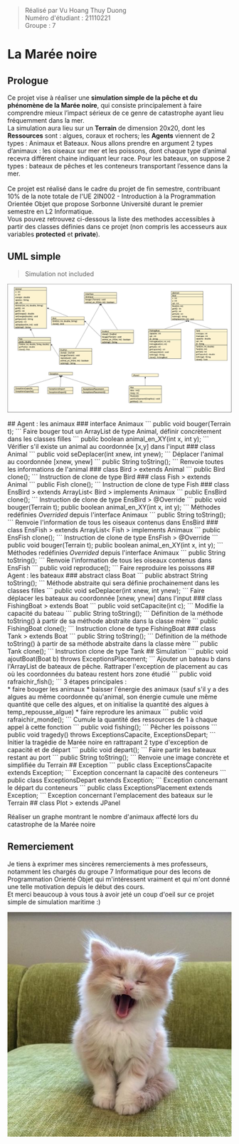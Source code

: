 > Réalisé par Vu Hoang Thuy Duong <br>
Numéro d'étudiant : 21110221 <br>
Groupe : 7 <br>

# La Marée noire
## Prologue
Ce projet vise à réaliser une <strong>simulation simple de la pêche et du phénomène de la Marée noire</strong>, qui consiste principalement à faire comprendre mieux l’impact sérieux de ce genre de catastrophe ayant lieu fréquemment dans la mer. <br>
La simulation aura lieu sur un <strong>Terrain</strong> de dimension 20x20, dont les <strong>Ressources</strong> sont : algues, coraux et rochers; les <strong>Agents</strong> viennent de 2 types : Animaux et Bateaux. Nous allons prendre en argument 2 types d’animaux : les oiseaux sur mer et les poissons, dont chaque type d’animal recevra différent chaine indiquant leur race. Pour les bateaux, on suppose 2 types : bateaux de pêches et les conteneurs transportant l’essence dans la mer. <br><br>
Ce projet est réalisé dans le cadre du projet de fin semestre, contribuant 10% de la note totale de l'UE 2IN002 - Introduction à la Programmation Orientée Objet que propose Sorbonne Université durant le premier semestre en L2 Informatique. <br>
Vous pouvez retrouvez ci-dessous la liste des methodes accessibles à partir des classes définies dans ce projet (non compris les accesseurs aux variables **protected** et **private**). 
## UML simple
> Simulation not included
<p align="center"><img src="UML.png"></p>
## Agent : les animaux
### interface Animaux
```
public void bouger(Terrain t);
```
Faire bouger tout un ArrayList de type Animal, définir concrètement dans les classes filles
```
public boolean animal_en_XY(int x, int y);
```
Vérifier s'il existe un animal au coordonnée [x,y] dans l'input
### class Animal
```
public void seDeplacer(int xnew, int ynew);
```
Déplacer l'animal au coordonnée [xnew, ynew]
```
public String toString();
```
Renvoie toutes les informations de l'animal
### class Bird 
> extends Animal
```
public Bird clone();
```
Instruction de clone de type Bird
### class Fish 
> extends Animal
```
public Fish clone();
```
Instruction de clone de type Fish
### class EnsBird 
> extends ArrayList< Bird > implements Animaux
```
public EnsBird clone();
```
Instruction de clone de type EnsBird 
> @Override
```
public void bouger(Terrain t);
public boolean animal_en_XY(int x, int y);
```
Méthodes redéfinies <em>Overrided</em> depuis l'interface Animaux
```
public String toString();
```
Renvoie l'information de tous les oiseaux contenus dans EnsBird
### class EnsFish
> extends ArrayList< Fish > implements Animaux
```
public EnsFish clone();
```
Instruction de clone de type EnsFish 
> @Override
```
public void bouger(Terrain t);
public boolean animal_en_XY(int x, int y);
```
Méthodes redéfinies <em>Overrided</em> depuis l'interface Animaux
```
public String toString();
```
Renvoie l'information de tous les oiseaux contenus dans EnsFish
```
public void reproduce();
```
Faire reproduire les poissons
## Agent : les bateaux
### abstract class Boat
```
public abstract String toString();
```
Méthode abstraite qui sera définie prochainement dans les classes filles
```
public void seDeplacer(int xnew, int ynew);
```
Faire déplacer les bateaux au coordonnée [xnew, ynew] dans l'input
### class FishingBoat
> extends Boat
```
public void setCapacite(int c);
```
Modifie la capacité du bateau
```
public String toString();
```
Définition de la méthode toString() à partir de sa méthode abstraite dans la classe mère
```
public FishingBoat clone();
```
Instruction clone de type FishingBoat
### class Tank
> extends Boat
```
public String toString(); 
```
Définition de la méthode toString() à partir de sa méthode abstraite dans la classe mère
```
public Tank clone();
```
Instruction clone de type Tank
## Simulation 
```
public void ajoutBoat(Boat b) throws ExceptionsPlacement;
```
Ajouter un bateau b dans l'ArrayList de bateaux de pêche. Rattraper l'exception de placement au cas où les coordonnées du bateau restent hors zone étudié
```
public void rafraichir_fish();
```
3 étapes principales : <br>
* faire bouger les animaux
* baisser l'énergie des animaux (sauf s'il y a des algues au même coordonnée qu'animal, son énergie cumule une même quantité que celle des algues, et on initialise la quantité des algues à temp_repousse_algue)
* faire reprodure les animaux
```
public void rafraichir_monde();
```
Cumule la quantité des ressources de 1 à chaque appel à cette fonction
```
public void fishing();
```
Pêcher les poissons
```
public void tragedy() throws ExceptionsCapacite, ExceptionsDepart;
```
Initier la tragédie de Marée noire en rattrapant 2 type d'exception de capacité et de départ
```
public void depart();
```
Faire partir les bateaux restant au port
```
public String toString(); 
```
Renvoie une image concrète et simplifiée du Terrain
## Exception
```
public class ExceptionsCapacite extends Exception;
```
Exception concernant la capacité des conteneurs
```
public class ExceptionsDepart extends Exception;
```
Exception concernant le départ du conteneurs
```
public class ExceptionsPlacement extends Exception;
```
Exception concernant l'emplacement des bateaux sur le Terrain
## class Plot
> extends JPanel 

Réaliser un graphe montrant le nombre d'animaux affecté lors du catastrophe de la Marée noire

## Remerciement
Je tiens à exprimer mes sincères remerciements à mes professeurs, notamment les chargés du groupe 7 Informatique pour des lecons de Programmation Orienté Objet qui m'intéressent vraiment et qui m'ont donné une telle motivation depuis le début des cours. <br>
Et merci beaucoup à vous tous à avoir jeté un coup d'oeil sur ce projet simple de simulation maritime :) <br>
<p align="center"><img src="IMG_4987.JPG"></p>
